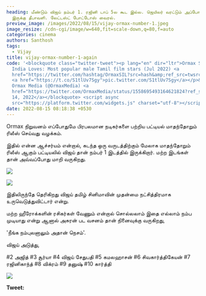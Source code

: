```yaml
---
heading: மீண்டும் விஜய் நம்பர் 1. ரஜினி டாப் 5ல கூட இல்ல. ஜெயிலர் வரட்டும் அப்போ
  இருக்கு தீபாவளி. லேட்டஸ்ட் போட்டோஸ் வைரல்.
preview_image: /images/2022/08/15/vijay-ormax-number-1.jpeg
image_resize: /cdn-cgi/image/w=640,fit=scale-down,q=80,f=auto
categories: cinema
authors: Santhosh
tags:
  - Vijay
title: vijay-ormax-number-1-again
code: '<blockquote class="twitter-tweet"><p lang="en" dir="ltr">Ormax Stars
  India Loves: Most popular male Tamil film stars (Jul 2022) <a
  href="https://twitter.com/hashtag/OrmaxSIL?src=hash&amp;ref_src=twsrc%5Etfw">#OrmaxSIL</a>
  <a href="https://t.co/S1tlUv7Sgy">pic.twitter.com/S1tlUv7Sgy</a></p>&mdash;
  Ormax Media (@OrmaxMedia) <a
  href="https://twitter.com/OrmaxMedia/status/1558695493164621824?ref_src=twsrc%5Etfw">August
  14, 2022</a></blockquote> <script async
  src="https://platform.twitter.com/widgets.js" charset="utf-8"></script>'
date: 2022-08-15 08:18:38 +0530
---
```

Ormax நிறுவனம் எப்போதுமே பிரபலமான நடிகர்களை பற்றிய பட்டியல் மாதந்தோறும் ரிலீஸ் செய்வது வழக்கம்.

இதில் என்ன ஆச்சர்யம் என்றால், கடந்த ஒரு வருடத்திற்கும் மேலாக மாதந்தோறும் ரிலீஸ் ஆகும் பட்டியலில் விஜய் தான் நம்பர் 1 இடத்தில் இருக்கிறார். மற்ற இடங்கள் தான் அவ்வப்போது மாறி வருகிறது.

![](/images/2022/08/15/vijay-number-ormax-1.jpeg)

![](/images/2022/08/15/vijay-number-ormax-2.jpeg)

இதிலிருந்தே தெரிகிறது விஜய் தமிழ் சினிமாவின் முதன்மை நட்சித்திரமாக உருவெடுத்துவிட்டார் என்று.

மற்ற ஹீரோக்களின் ரசிகர்கள் வேணும் என்றால் சொல்லலாம் இதை எல்லாம் நம்ப முடியாது என்று ஆனால் அசுரன் பட வசனம் தான் நினைவுக்கு வருகிறது,

'நீங்க நம்புலனாலும் அதான் நெசம்'.

விஜய் அடுத்து,

\#2 அஜித் 
#3 சூர்யா 
#4 விஜய் சேதுபதி 
#5 கமலஹாசன் 
#6 சிவகார்த்திகேயன் 
#7 ரஜினிகாந்த் 
#8 விக்ரம் 
#9 தனுஷ் 
#10 கார்த்தி 

![](/images/2022/08/15/vijay-number-ormax.jpeg)

**Tweet:**